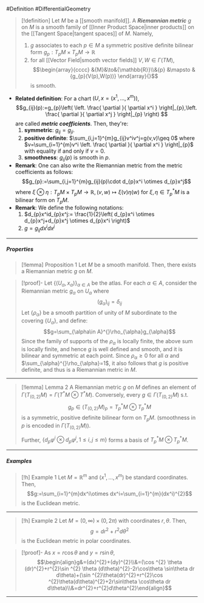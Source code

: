 #Definition #DifferentialGeometry 

> [!definition]
> Let $M$ be a [[smooth manifold]]. A ***Riemannian metric*** $g$ on $M$ is a smooth family of [[Inner Product Space|inner products]] on the [[Tangent Space|tangent spaces]] of $M$. Namely, 
> 1. $g$ associates to each $p\in M$ a symmetric positive definite bilinear form $g_{p}:T_{p}M\times T_{p}M\to \mathbb{R}$ 
> 2. for all [[Vector Field|smooth vector fields]] $V,W\in \Gamma(TM)$, $$\begin{array}{cccc} &{M}&\to&{\mathbb{R}}\\&{p} &\mapsto & {g_{p}(V(p),W(p))} \end{array}{}$$is smooth.
- **Related definition**: For a chart $(U,x=(x^1,\dots,x^m))$, $$g_{ij}(p):=g_{p}\left( \left. \frac{ \partial  }{ \partial x^i }   \right|_{p},\left. \frac{ \partial  }{ \partial x^j }   \right|_{p} \right) $$are called ***metric coefficients***. Then, they're:
	1. **symmetric**: $g_{ij}=g_{ji}$.
	2. **positive definite**: $\sum_{i,j=1}^{m}g_{ij}v^iv^j=g(v,v)\geq 0$ where $v=\sum_{i=1}^{m}v^i \left. \frac{ \partial  }{ \partial x^i } \right|_{p}$ with equality if and only if $v=0$.
	3. **smoothness**: $g_{ij}(p)$ is smooth in $p$.
- **Remark**: One can also write the Riemannian metric from the metric coefficients as follows: $$g_{p}:=\sum_{i,j=1}^{m}g_{ij}(p)\cdot d_{p}x^i \otimes  d_{p}x^j$$where $\xi \otimes \eta:T_{p}M\times T_{p}M\to \mathbb{R}, (v,w)\mapsto \xi(v)\eta(w)$ for $\xi,\eta\in T^{*}_{p}M$ is a bilinear form on $T_{p}M$.
- **Remark**: We define the following notations:
	1. $d_{p}x^id_{p}x^j:= \frac{1}{2}\left(  d_{p}x^i \otimes  d_{p}x^j+d_{p}x^j \otimes  d_{p}x^i \right)$
	2. $g=g_{ij}dx^idx^j$
---
##### Properties
> [!lemma] Proposition 1
> Let $M$ be a smooth manifold. Then, there exists a Riemannian metric $g$ on $M$.

> [!proof]-
> Let $\{ (U_{\alpha},x_{\alpha}) \}_{\alpha\in A}$ be the atlas. For each $\alpha\in A$, consider the Riemannian metric $g_{\alpha}$ on $U_{\alpha}$ where $$(g_{\alpha})_{ij}=\delta_{ij}$$Let $\{ \rho_{\alpha} \}$ be a smooth partition of unity of $M$ subordinate to the covering $\{ U_{\alpha} \}$, and define: $$g=\sum_{\alpha\in A}^{}\rho_{\alpha}g_{\alpha}$$Since the family of supports of the $\rho_{\alpha}$ is locally finite, the above sum is locally finite, and hence $g$ is well defined and smooth, and it is bilinear and symmetric at each point. Since $\rho_{\alpha}\geq 0$ for all $\alpha$ and $\sum_{\alpha}^{}\rho_{\alpha}=1$, it also follows that $g$ is positive definite, and thus is a Riemannian metric in $M$.
---
> [!lemma] Lemma 2
> A Riemannian metric $g$ on $M$ defines an element of $\Gamma(T_{(0,2)}M)=\Gamma(T^{*}M\otimes T^{*}M)$. 
> Conversely, every $g\in \Gamma(T_{(0,2)}M)$ s.t. $$g_{p}\in (T_{(0,2)}M)_{p}=T^{*}_{p}M\otimes T^{*}_{p}M$$is a symmetric, positive definite bilinear form on $T_{p}M$. (smoothness in $p$ is encoded in $\Gamma(T_{(0,2)}M)$).
> 
> Further, $\{ d_{p}\varphi^i\otimes d_{p}\varphi^j ,1\leq i,j\leq m\}$ forms a basis of $T^{*}_{p}M\otimes T^{*}_{p}M$.
---
##### Examples
> [!h] Example 1
> Let $M=\mathbb{R}^m$ and $(x^1,\dots,x^m)$ be standard coordinates. Then, $$g:=\sum_{i=1}^{m}dx^i\otimes dx^i=\sum_{i=1}^{m}(dx^i)^{2}$$is the Euclidean metric. 
---
> [!h] Example 2
> Let $M=(0,\infty)\times(0,2\pi)$ with coordinates $r,\theta$. Then, $$g=dr^{2}+r^{2}d\theta^{2}$$is the Euclidean metric in polar coordinates.

> [!proof]-
> As $x=r\cos \theta$ and $y=r\sin\theta$, $$\begin{align}g&=(dx)^{2}+(dy)^{2}\\&=(\cos ^{2} \theta (dr)^{2}+r^{2}\sin ^{2} \theta (d\theta)^{2}-2r\cos\theta \sin\theta dr d\theta)+(\sin ^{2}\theta(dr)^{2}+r^{2}\cos ^{2}\theta(d\theta)^{2}+2r\sin\theta \cos\theta dr d\theta)\\&=dr^{2}+r^{2}d\theta^{2}\end{align}$$
---